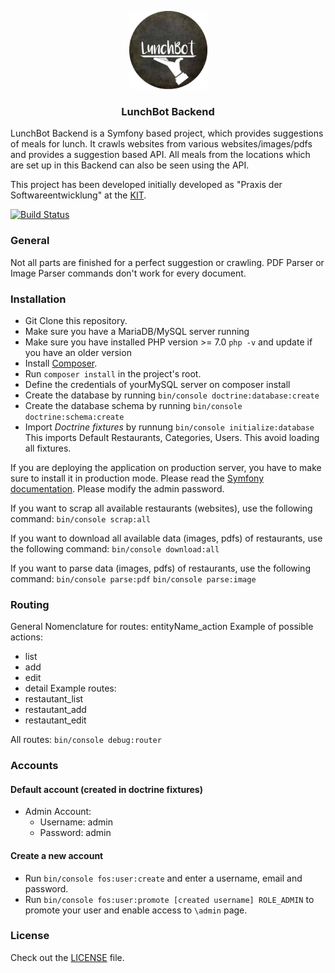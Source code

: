 <p align="center">
    <img src="lunchbot.png" alt="" width="125">
  <h3 align="center">LunchBot Backend</h3>
</p>

LunchBot Backend is a Symfony based project, which provides suggestions of meals for lunch. It crawls websites from various websites/images/pdfs and provides a suggestion based API. All meals from the locations which are set up in this Backend can also be seen using the API.

This project has been developed initially developed as "Praxis der Softwareentwicklung" at the [KIT](http://ps.ipd.kit.edu).

[![Build Status](https://travis-ci.org/LunchBotApp/LunchBotBackend.svg?branch=master)](https://travis-ci.org/LunchBotApp/LunchBotBackend)

### General
Not all parts are finished for a perfect suggestion or crawling. PDF Parser or Image Parser commands don't work for every document.

### Installation
* Git Clone this repository.
* Make sure you have a MariaDB/MySQL server running
* Make sure you have installed PHP version >= 7.0 ``php -v`` and update if you have an older version
* Install [Composer](https://getcomposer.org/).
* Run `composer install` in the project's root.
* Define the credentials of yourMySQL server on composer install
* Create the database by running `bin/console doctrine:database:create`
* Create the database schema by running `bin/console doctrine:schema:create`
* Import _Doctrine fixtures_ by runnung ``bin/console initialize:database`` This imports Default Restaurants, Categories, Users. This avoid loading all fixtures.

If you are deploying the application on production server, you have to make sure to install it in production mode. Please read the [Symfony documentation](http://symfony.com/doc/current/index.html#gsc.tab=0). 
Please modify the admin password.


If you want to scrap all available restaurants (websites), use the following command:
``bin/console scrap:all``

If you want to download all available data (images, pdfs) of restaurants, use the following command:
``bin/console download:all``

If you want to parse data (images, pdfs) of restaurants, use the following command:
``bin/console parse:pdf``
``bin/console parse:image``


### Routing
General Nomenclature for routes:  entityName_action
Example of possible actions:
* list
* add
* edit
* detail
Example routes:
* restautant_list
* restautant_add
* restautant_edit

All routes:
`bin/console debug:router`

### Accounts
#### Default account (created in doctrine fixtures)
* Admin Account:
	* Username: admin
	* Password: admin
	
#### Create a new account
* Run `bin/console fos:user:create` and enter a username, email and password.
* Run `bin/console fos:user:promote [created username] ROLE_ADMIN` to promote your user and enable access to `\admin` page.

### License

Check out the [LICENSE](LICENSE) file.